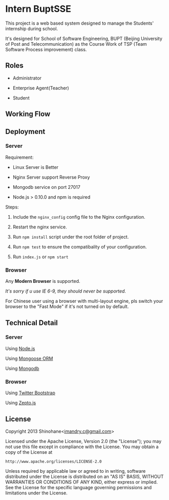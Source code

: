 Intern BuptSSE
==============

This project is a web based system designed to manage the Students'
internship during school. 

It's designed for School of Software Engineering, BUPT
(Beijing University of Post and Telecommunication) as the Course Work of TSP
(Team Software Process improvement) class.

Roles
-----

* Administrator

* Enterprise Agent(Teacher)

* Student

Working Flow
------------

Deployment
----------

### Server ###

Requirement:

* Linux Server is Better

* Nginx Server support Reverse Proxy

* Mongodb service on port 27017

* Node.js &gt; 0.10.0 and npm is required

Steps:

1. Include the `nginx_config` config file to the Nginx configuration.

2. Restart the nginx service.

3. Run `npm install` script under the root folder of project.

4. Run `npm test` to ensure the compatibality of your configuration.

5. Run `index.js` or `npm start`

### Browser ###

Any **Modern Browser** is supported. 

*It's sorry if u use IE 6-9, they should never be supported.*

For Chinese user using a browser with multi-layout engine, pls switch your
browser to the "Fast Mode" if it's not turned on by default.

Technical Detail
----------------

### Server ###

Using [Node.js](#)

Using [Mongoose ORM](#)

Using [Mongodb](#)

### Browser ###

Using [Twitter Bootstrap](http://twitter.github.com/bootstrap/)

Using [Zepto.js](#)

License
-------

Copyright 2013 Shinohane&lt;imandry.c@gmail.com&gt;

Licensed under the Apache License, Version 2.0 (the "License");
you may not use this file except in compliance with the License.
You may obtain a copy of the License at

    http://www.apache.org/licenses/LICENSE-2.0

Unless required by applicable law or agreed to in writing, software
distributed under the License is distributed on an "AS IS" BASIS,
WITHOUT WARRANTIES OR CONDITIONS OF ANY KIND, either express or implied.
See the License for the specific language governing permissions and
limitations under the License.
